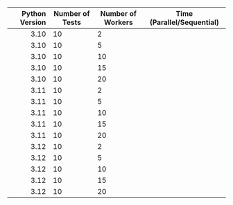 |Python Version|Number of Tests | Number of Workers | Time (Parallel/Sequential) |
|--:|---|---|---|
|3.10 | 10 | 2 |   |
|3.10 | 10 | 5 |   |
|3.10 | 10 | 10 |   |
|3.10 | 10 | 15 |   |
|3.10 | 10 | 20 |   |
|3.11 | 10 | 2 |   |
|3.11 | 10 | 5 |   |
|3.11 | 10 | 10 |   |
|3.11 | 10 | 15 |   |
|3.11 | 10 | 20 |   |
|3.12 | 10 | 2 |   |
|3.12 | 10 | 5 |   |
|3.12 | 10 | 10 |   |
|3.12 | 10 | 15 |   |
|3.12 | 10 | 20 |   |
